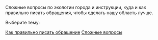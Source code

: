 Сложные вопросы по экологии города и инструкции, куда и как правильно писать обращения, чтобы сделать нашу область лучше.

Выберите тему:

[Как правильно писать обращение](https://t.me/ecoklgd/102)
[Сложные вопросы](https://t.me/ecoklgd/103)
